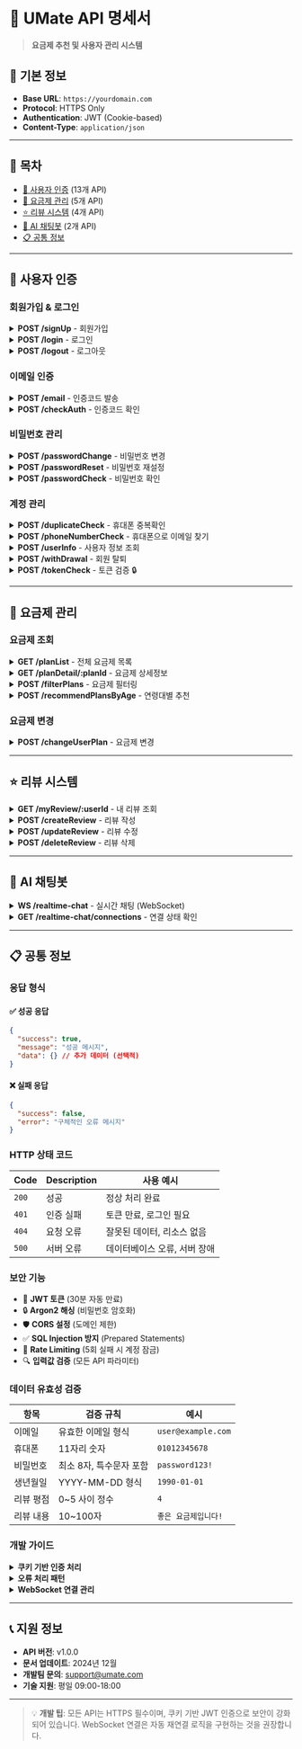 # 📱 UMate API 명세서

> **요금제 추천 및 사용자 관리 시스템**

## 🚀 기본 정보

- **Base URL**: `https://yourdomain.com`
- **Protocol**: HTTPS Only
- **Authentication**: JWT (Cookie-based)
- **Content-Type**: `application/json`

---

## 📑 목차

- [🔐 사용자 인증](#-사용자-인증) (13개 API)
- [📱 요금제 관리](#-요금제-관리) (5개 API)
- [⭐ 리뷰 시스템](#-리뷰-시스템) (4개 API)
- [🤖 AI 채팅봇](#-ai-채팅봇) (2개 API)
- [📋 공통 정보](#-공통-정보)

---

## 🔐 사용자 인증

### 회원가입 & 로그인

<details>
<summary><strong>POST /signUp</strong> - 회원가입</summary>

**설명**: 새로운 사용자 계정을 생성합니다.

**Request:**

```json
{
  "name": "홍길동",
  "gender": "M",
  "birthDay": "1990-01-01",
  "phoneNumber": "01012345678",
  "email": "user@example.com",
  "password": "password123!",
  "phonePlan": 1
}
```

**Response:**

```json
{
  "success": true,
  "message": "회원가입이 완료되었습니다."
}
```

**Error Codes:**

- `404`: 올바르지못한 형식
- `500`: 회원가입에 실패했습니다.

</details>

<details>
<summary><strong>POST /login</strong> - 로그인</summary>

**설명**: 사용자 로그인 (이메일 또는 휴대폰 번호)

**Request:**

```json
{
  "id": "user@example.com", // 이메일 또는 휴대폰
  "password": "password123!"
}
```

**Response:**

```json
{
  "success": true,
  "id": 1,
  "name": "홍길동",
  "plan": 1,
  "birthDay": "1990-01-01T00:00:00.000Z",
  "message": "로그인에 성공했습니다."
}
```

**특징:**

- JWT 토큰이 HttpOnly 쿠키로 자동 설정
- 비밀번호 5회 이상 실패 시 계정 잠금

</details>

<details>
<summary><strong>POST /logout</strong> - 로그아웃</summary>

**설명**: 사용자 로그아웃 및 토큰 삭제

**Request:**

```json
{
  "email": "user@example.com"
}
```

**Response:**

```json
{
  "success": true,
  "message": "로그아웃에 성공했습니다."
}
```

</details>

### 이메일 인증

<details>
<summary><strong>POST /email</strong> - 인증코드 발송</summary>

**설명**: 이메일로 4자리 인증코드를 발송합니다.

**Request:**

```json
{
  "email": "user@example.com"
}
```

**Response:**

```json
{
  "success": true,
  "message": "인증코드가 전송되었습니다."
}
```

**제한사항:**

- 인증코드 유효시간: 5분
- 보안 강화된 암호학적 난수 사용

</details>

<details>
<summary><strong>POST /checkAuth</strong> - 인증코드 확인</summary>

**설명**: 발송된 인증코드를 검증합니다.

**Request:**

```json
{
  "email": "user@example.com",
  "auth": "1234"
}
```

**Response:**

```json
{
  "success": true,
  "message": "인증코드 인증 성공"
}
```

</details>

### 비밀번호 관리

<details>
<summary><strong>POST /passwordChange</strong> - 비밀번호 변경</summary>

**설명**: 기존 비밀번호 확인 후 새 비밀번호로 변경

**Request:**

```json
{
  "email": "user@example.com",
  "password": "oldPassword123!",
  "newPassword": "newPassword123!"
}
```

**Response:**

```json
{
  "success": true,
  "message": "비밀번호 변경이 완료되었습니다."
}
```

</details>

<details>
<summary><strong>POST /passwordReset</strong> - 비밀번호 재설정</summary>

**설명**: 이메일 인증 후 비밀번호 재설정

**Request:**

```json
{
  "email": "user@example.com",
  "password": "newPassword123!"
}
```

**Response:**

```json
{
  "success": true,
  "message": "비밀번호 재설정 성공"
}
```

</details>

<details>
<summary><strong>POST /passwordCheck</strong> - 비밀번호 확인</summary>

**설명**: 현재 비밀번호가 맞는지 확인

**Request:**

```json
{
  "email": "user@example.com",
  "password": "password123!"
}
```

**Response:**

```json
{
  "success": true,
  "message": "비밀번호 확인 성공"
}
```

</details>

### 계정 관리

<details>
<summary><strong>POST /duplicateCheck</strong> - 휴대폰 중복확인</summary>

**설명**: 휴대폰 번호 중복 여부를 확인합니다.

**Request:**

```json
{
  "phoneNumber": "01012345678"
}
```

**Response:**

```json
{
  "success": true,
  "message": "사용가능한 휴대폰 번호입니다."
}
```

</details>

<details>
<summary><strong>POST /phoneNumberCheck</strong> - 휴대폰으로 이메일 찾기</summary>

**설명**: 휴대폰 번호로 등록된 이메일 확인 (마스킹 처리)

**Request:**

```json
{
  "phoneNumber": "01012345678"
}
```

**Response:**

```json
{
  "success": true,
  "message": "등록된 이메일 : use***@example.com"
}
```

</details>

<details>
<summary><strong>POST /userInfo</strong> - 사용자 정보 조회</summary>

**설명**: 비밀번호 확인 후 사용자 상세 정보 조회

**Request:**

```json
{
  "email": "user@example.com",
  "password": "password123!"
}
```

**Response:**

```json
{
  "success": true,
  "name": "홍길동",
  "gender": "M",
  "birthDay": "1990-01-01T00:00:00.000Z",
  "phoneNumber": "01012345678",
  "phonePlan": 1,
  "email": "user@example.com",
  "message": "유저 정보 조회 성공"
}
```

</details>

<details>
<summary><strong>POST /withDrawal</strong> - 회원 탈퇴</summary>

**설명**: 계정 삭제 (개인정보 익명화 처리)

**Request:**

```json
{
  "email": "user@example.com",
  "password": "password123!"
}
```

**Response:**

```json
{
  "success": true,
  "message": "회원탈퇴가 완료되었습니다."
}
```

**특징:**

- 개인정보 완전 익명화
- JWT 토큰 자동 삭제

</details>

<details>
<summary><strong>POST /tokenCheck</strong> - 토큰 검증 🔒</summary>

**설명**: JWT 토큰 검증 및 자동 갱신

**Authentication**: Required (Cookie)

**Response:**

```json
{
  "success": true,
  "authenticated": true,
  "user": {
    "email": "user@example.com"
  }
}
```

**특징:**

- 토큰 자동 갱신 (30분)
- 중복 로그인 방지

</details>

---

## 📱 요금제 관리

### 요금제 조회

<details>
<summary><strong>GET /planList</strong> - 전체 요금제 목록</summary>

**설명**: 모든 요금제 목록을 조회합니다.

**Response:**

```json
{
  "success": true,
  "data": [
    {
      "PLAN_ID": 1,
      "PLAN_NAME": "청춘요금제",
      "MONTHLY_FEE": 35000,
      "CALL_INFO": "무제한",
      "DATA_INFO": "10GB",
      "AGE_GROUP": "20대",
      "USER_COUNT": 150,
      "RECEIVED_STAR_COUNT": 750,
      "REVIEW_USER_COUNT": 200
    }
  ]
}
```

</details>

<details>
<summary><strong>GET /planDetail/:planId</strong> - 요금제 상세정보</summary>

**설명**: 특정 요금제의 상세 정보 (혜택, 리뷰 포함)

**Parameters:**

- `planId`: 요금제 ID (URL 경로)

**Response:**

```json
{
  "success": true,
  "data": {
    "plan": {
      "PLAN_ID": 1,
      "PLAN_NAME": "청춘요금제",
      "MONTHLY_FEE": 35000,
      "CALL_INFO": "무제한",
      "DATA_INFO": "10GB"
    },
    "benefits": [
      {
        "BENEFIT_ID": 1,
        "NAME": "YouTube Premium",
        "TYPE": "스트리밍"
      }
    ],
    "reviews": [
      {
        "REVIEW_ID": 1,
        "USER_ID": 1,
        "STAR_RATING": 5,
        "REVIEW_CONTENT": "정말 좋은 요금제입니다!"
      }
    ]
  },
  "message": "요금제 상세 정보 조회 성공"
}
```

</details>

<details>
<summary><strong>POST /filterPlans</strong> - 요금제 필터링</summary>

**설명**: 조건에 따른 요금제 필터링 검색

**Request:**

```json
{
  "ageGroup": "20대", // optional
  "minFee": 30000, // optional
  "maxFee": 50000, // optional
  "dataType": "무제한", // optional
  "benefitIds": "1,2,3" // optional, 콤마로 구분
}
```

**Response:**

```json
{
  "success": true,
  "data": [
    {
      "PLAN_ID": 1,
      "PLAN_NAME": "청춘요금제",
      "MONTHLY_FEE": 35000,
      "DATA_INFO": "10GB",
      "AGE_GROUP": "20대"
    }
  ],
  "message": "3개의 요금제 필터링 조회 성공"
}
```

</details>

<details>
<summary><strong>POST /recommendPlansByAge</strong> - 연령대별 추천</summary>

**설명**: 생년월일 기반 연령대별 맞춤 요금제 추천 (AI 기반)

**Request:**

```json
{
  "birthday": "1990-01-01"
}
```

**Response:**

```json
{
  "success": true,
  "data": [
    {
      "planId": 1,
      "name": "청춘요금제",
      "monthlyFee": 35000,
      "dataInfo": "10GB",
      "shareData": "Y",
      "avgRating": 4.2,
      "reviewCount": 150
    }
  ]
}
```

**특징:**

- 연령대별 리뷰 분석
- 평점 높은 순으로 최대 5개 추천

</details>

### 요금제 변경

<details>
<summary><strong>POST /changeUserPlan</strong> - 요금제 변경</summary>

**설명**: 사용자의 요금제를 변경합니다.

**Request:**

```json
{
  "userId": 1,
  "newPlanId": 2
}
```

**Response:**

```json
{
  "success": true,
  "message": "요금제 변경에 성공했습니다."
}
```

**특징:**

- 기존 요금제 USER_COUNT 자동 감소
- 새 요금제 USER_COUNT 자동 증가

</details>

---

## ⭐ 리뷰 시스템

<details>
<summary><strong>GET /myReview/:userId</strong> - 내 리뷰 조회</summary>

**설명**: 특정 사용자의 모든 리뷰 목록 조회

**Parameters:**

- `userId`: 사용자 ID (URL 경로)

**Response:**

```json
{
  "success": true,
  "message": "내 리뷰 조회 성공",
  "reviews": [
    {
      "REVIEW_ID": 1,
      "USER_ID": 1,
      "PLAN_ID": 1,
      "STAR_RATING": 5,
      "REVIEW_CONTENT": "정말 좋은 요금제입니다!",
      "CREATED_AT": "2024-01-01T00:00:00.000Z",
      "UPDATED_AT": "2024-01-01T00:00:00.000Z"
    }
  ]
}
```

</details>

<details>
<summary><strong>POST /createReview</strong> - 리뷰 작성</summary>

**설명**: 새로운 요금제 리뷰를 작성합니다.

**Request:**

```json
{
  "userId": 1,
  "planId": 1,
  "rating": 5,
  "review": "정말 좋은 요금제입니다! 강력 추천합니다."
}
```

**Response:**

```json
{
  "success": true,
  "message": "리뷰 작성 성공"
}
```

**유효성 검증:**

- `rating`: 0~5 사이의 값 (필수)
- `review`: 10~100자 사이 (필수)

**특징:**

- 요금제 평점 자동 업데이트
- 리뷰 수 자동 증가

</details>

<details>
<summary><strong>POST /updateReview</strong> - 리뷰 수정</summary>

**설명**: 기존 작성한 리뷰를 수정합니다.

**Request:**

```json
{
  "reviewId": 1,
  "rating": 4,
  "review": "수정된 리뷰 내용입니다."
}
```

**Response:**

```json
{
  "success": true,
  "message": "리뷰 수정 성공"
}
```

**특징:**

- 요금제 평점 자동 재계산

</details>

<details>
<summary><strong>POST /deleteReview</strong> - 리뷰 삭제</summary>

**설명**: 작성한 리뷰를 삭제합니다.

**Request:**

```json
{
  "reviewId": 1
}
```

**Response:**

```json
{
  "success": true,
  "message": "리뷰 삭제 성공"
}
```

**특징:**

- 요금제 평점 자동 재계산
- 리뷰 수 자동 감소

</details>

---

## 🤖 AI 채팅봇

<details>
<summary><strong>WS /realtime-chat</strong> - 실시간 채팅 (WebSocket)</summary>

**설명**: OpenAI GPT-4o mini 기반 실시간 AI 채팅 (음성 + 텍스트)

**Connection:**

```
wss://yourdomain.com/realtime-chat?sessionId=123&email=user@example.com&history=true
```

**Parameters:**

- `sessionId`: 세션 ID (optional)
- `email`: 사용자 이메일 (optional)
- `history`: 이전 대화 로드 여부 (optional)

**클라이언트 → 서버:**

```json
{
  "type": "user_message",
  "message": "안녕하세요! 요금제 추천해주세요."
}
```

```json
{
  "type": "audio_data",
  "audio": "base64_encoded_audio_data"
}
```

**서버 → 클라이언트:**

```json
{
  "type": "connection",
  "status": "connected",
  "message": "유식이와 연결이 되었습니다.",
  "sessionId": "session_123",
  "capabilities": {
    "text": true,
    "audio": true,
    "voice": "alloy",
    "personalized": true
  }
}
```

```json
{
  "type": "text_done",
  "text": "안녕하세요! 연령대와 예산을 알려주시면 맞춤 요금제를 추천해드릴게요!",
  "response_id": "resp_123"
}
```

**주요 기능:**

- 💬 실시간 텍스트 채팅
- 🎤 음성 인식 & 음성 응답
- 🧠 대화 히스토리 자동 저장
- 🔍 부적절한 메시지 필터링
- 📱 요금제 데이터 실시간 연동

</details>

<details>
<summary><strong>GET /realtime-chat/connections</strong> - 연결 상태 확인</summary>

**설명**: 현재 활성화된 채팅봇 연결 상태를 조회합니다.

**Response:**

```json
{
  "success": true,
  "connections": [
    {
      "sessionId": "session_123",
      "userEmail": "user@example.com",
      "status": "connected",
      "connectedAt": "2024-01-01T00:00:00.000Z"
    }
  ],
  "total": 1
}
```

</details>

---

## 📋 공통 정보

### 응답 형식

#### ✅ 성공 응답

```json
{
  "success": true,
  "message": "성공 메시지",
  "data": {} // 추가 데이터 (선택적)
}
```

#### ❌ 실패 응답

```json
{
  "success": false,
  "error": "구체적인 오류 메시지"
}
```

### HTTP 상태 코드

| Code  | Description | 사용 예시                    |
| ----- | ----------- | ---------------------------- |
| `200` | 성공        | 정상 처리 완료               |
| `401` | 인증 실패   | 토큰 만료, 로그인 필요       |
| `404` | 요청 오류   | 잘못된 데이터, 리소스 없음   |
| `500` | 서버 오류   | 데이터베이스 오류, 서버 장애 |

### 보안 기능

- 🔐 **JWT 토큰** (30분 자동 만료)
- 🔒 **Argon2 해싱** (비밀번호 암호화)
- 🛡️ **CORS 설정** (도메인 제한)
- ✅ **SQL Injection 방지** (Prepared Statements)
- 🚫 **Rate Limiting** (5회 실패 시 계정 잠금)
- 🔍 **입력값 검증** (모든 API 파라미터)

### 데이터 유효성 검증

| 항목      | 검증 규칙               | 예시                 |
| --------- | ----------------------- | -------------------- |
| 이메일    | 유효한 이메일 형식      | `user@example.com`   |
| 휴대폰    | 11자리 숫자             | `01012345678`        |
| 비밀번호  | 최소 8자, 특수문자 포함 | `password123!`       |
| 생년월일  | YYYY-MM-DD 형식         | `1990-01-01`         |
| 리뷰 평점 | 0~5 사이 정수           | `4`                  |
| 리뷰 내용 | 10~100자                | `좋은 요금제입니다!` |

### 개발 가이드

<details>
<summary><strong>쿠키 기반 인증 처리</strong></summary>

```javascript
// 로그인 요청 시 자동으로 설정되는 JWT 쿠키
{
  httpOnly: true,        // XSS 공격 방지
  secure: true,          // HTTPS에서만 전송
  sameSite: 'none',      // CORS 요청 허용
  maxAge: 30 * 60 * 1000 // 30분 만료
}

// API 요청 시 쿠키 포함 방법
fetch('/api/tokenCheck', {
  method: 'POST',
  credentials: 'include'  // 쿠키 자동 포함
});
```

</details>

<details>
<summary><strong>오류 처리 패턴</strong></summary>

```javascript
async function apiRequest(url, options = {}) {
  try {
    const response = await fetch(url, {
      method: "POST",
      headers: { "Content-Type": "application/json" },
      credentials: "include", // JWT 쿠키 포함
      ...options,
    });

    const data = await response.json();

    // 응답 상태 확인
    if (!data.success) {
      throw new Error(data.error);
    }

    return data;
  } catch (error) {
    console.error("API 요청 실패:", error.message);

    // 인증 오류 시 로그인 페이지로 리다이렉트
    if (error.message.includes("토큰") || error.message.includes("인증")) {
      window.location.href = "/login";
    }

    throw error;
  }
}

// 사용 예시
try {
  const result = await apiRequest("/api/login", {
    body: JSON.stringify({ id: "user@example.com", password: "password123!" }),
  });

  console.log("로그인 성공:", result);
} catch (error) {
  alert("로그인 실패: " + error.message);
}
```

</details>

<details>
<summary><strong>WebSocket 연결 관리</strong></summary>

```javascript
class ChatbotClient {
  constructor(email) {
    this.email = email;
    this.ws = null;
    this.sessionId = null;
  }

  connect() {
    const wsUrl = `wss://yourdomain.com/realtime-chat?email=${this.email}&history=true`;
    this.ws = new WebSocket(wsUrl);

    this.ws.onopen = () => {
      console.log("🔗 채팅봇 연결됨");
    };

    this.ws.onmessage = (event) => {
      const data = JSON.parse(event.data);
      this.handleMessage(data);
    };

    this.ws.onclose = () => {
      console.log("🔌 채팅봇 연결 종료");
      // 자동 재연결 로직
      setTimeout(() => this.connect(), 3000);
    };
  }

  sendMessage(message) {
    if (this.ws?.readyState === WebSocket.OPEN) {
      this.ws.send(
        JSON.stringify({
          type: "user_message",
          message: message,
        })
      );
    }
  }

  handleMessage(data) {
    switch (data.type) {
      case "connection":
        this.sessionId = data.sessionId;
        console.log("✅ 연결 완료:", data.message);
        break;

      case "text_done":
        console.log("🤖 AI 응답:", data.text);
        this.displayMessage("assistant", data.text);
        break;

      case "error":
        console.error("❌ 오류:", data.error);
        break;
    }
  }

  displayMessage(role, content) {
    // UI에 메시지 표시하는 로직
    const messageElement = document.createElement("div");
    messageElement.className = `message ${role}`;
    messageElement.textContent = content;
    document.getElementById("chat-messages").appendChild(messageElement);
  }
}

// 사용 예시
const chatbot = new ChatbotClient("user@example.com");
chatbot.connect();

// 메시지 전송
document.getElementById("send-button").onclick = () => {
  const input = document.getElementById("message-input");
  chatbot.sendMessage(input.value);
  input.value = "";
};
```

</details>

---

## 📞 지원 정보

- **API 버전**: v1.0.0
- **문서 업데이트**: 2024년 12월
- **개발팀 문의**: support@umate.com
- **기술 지원**: 평일 09:00-18:00

---

> 💡 **개발 팁**: 모든 API는 HTTPS 필수이며, 쿠키 기반 JWT 인증으로 보안이 강화되어 있습니다. WebSocket 연결은 자동 재연결 로직을 구현하는 것을 권장합니다.
